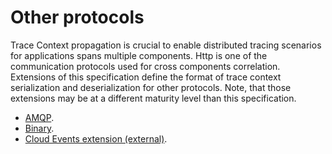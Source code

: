 # Other protocols

Trace Context propagation is crucial to enable distributed tracing scenarios
for applications spans multiple components. Http is one of the communication
protocols used for cross components correlation. Extensions of this
specification define the format of trace context serialization and
deserialization for other protocols. Note, that those extensions may be at a
different maturity level than this specification.

- [AMQP](https://w3c.github.io/trace-context/extension-amqp.html).
- [Binary](https://w3c.github.io/trace-context/extension-binary.html).
- [Cloud Events extension (external)](https://github.com/cloudevents/spec/blob/master/extensions/distributed-tracing.md).